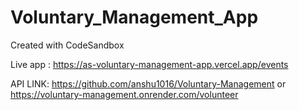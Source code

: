 # Voluntary_Management_App

Created with CodeSandbox

Live app : https://as-voluntary-management-app.vercel.app/events

API LINK: https://github.com/anshu1016/Voluntary-Management or https://voluntary-management.onrender.com/volunteer
